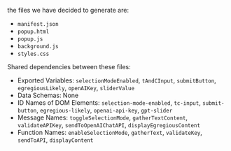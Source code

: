 the files we have decided to generate are: 

- `manifest.json`
- `popup.html`
- `popup.js`
- `background.js`
- `styles.css`

Shared dependencies between these files:

- Exported Variables: `selectionModeEnabled`, `tAndCInput`, `submitButton`, `egregiousLikely`, `openAIKey`, `sliderValue`
- Data Schemas: None
- ID Names of DOM Elements: `selection-mode-enabled`, `tc-input`, `submit-button`, `egregious-likely`, `openai-api-key`, `gpt-slider`
- Message Names: `toggleSelectionMode`, `gatherTextContent`, `validateAPIKey`, `sendToOpenAIChatAPI`, `displayEgregiousContent`
- Function Names: `enableSelectionMode`, `gatherText`, `validateKey`, `sendToAPI`, `displayContent`